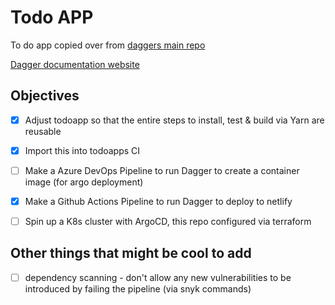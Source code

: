 # Todo APP

To do app copied over from [daggers main repo](https://github.com/dagger/dagger/tree/main/pkg/universe.dagger.io/examples/todoapp)

[Dagger documentation website](https://docs.dagger.io/)


## Objectives

- [x] Adjust todoapp so that the entire steps to install, test & build via Yarn are reusable
- [x] Import this into todoapps CI 
- [ ] Make a Azure DevOps Pipeline to run Dagger to create a container image (for argo deployment)
- [x] Make a Github Actions Pipeline to run Dagger to deploy to netlify
- [ ] Spin up a K8s cluster with ArgoCD, this repo configured via terraform


## Other things that might be cool to add 

 - [ ] dependency scanning - don't allow any new vulnerabilities to be introduced by failing the pipeline (via snyk commands)
